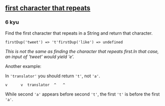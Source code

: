 <h2><a href=https://www.codewars.com/kata/54f9f4d7c41722304e000bbb/train/javascript target="_blank">first character that repeats</a></h2><h3>6 kyu</h3><p>Find the first character that repeats in a String and return that character. </p><pre><code class="language-javascript"><span class="cm-variable">firstDup</span>(<span class="cm-string">'tweet'</span>) <span class="cm-operator">=&gt;</span> <span class="cm-string">'t'</span><span class="cm-variable">firstDup</span>(<span class="cm-string">'like'</span>) <span class="cm-operator">=&gt;</span> <span class="cm-atom">undefined</span></code></pre><pre style="display: none;"><code class="language-python"><span class="cm-variable">first_dup</span>(<span class="cm-string">'tweet'</span>) <span class="cm-operator">=&gt;</span> <span class="cm-string">'t'</span><span class="cm-variable">first_dup</span>(<span class="cm-string">'like'</span>) <span class="cm-operator">=&gt;</span> <span class="cm-keyword">None</span></code></pre><pre style="display: none;"><code class="language-haskell"><span class="cm-variable">firstDup</span> <span class="cm-string">"tweet"</span>         `<span class="cm-variable">shouldBe</span>` <span class="cm-builtin">Just</span> <span class="cm-string">'t'</span><span class="cm-variable">firstDup</span> (<span class="cm-builtin">repeat</span> ())     `<span class="cm-variable">shouldBe</span>` <span class="cm-builtin">Just</span> ()<span class="cm-variable">firstDup</span> []              `<span class="cm-variable">shouldBe</span>` <span class="cm-builtin">Nothing</span><span class="cm-variable">firstDup</span> [<span class="cm-number">1</span><span class="cm-keyword">..</span><span class="cm-number">10</span>]         `<span class="cm-variable">shouldBe</span>` <span class="cm-builtin">Nothing</span><span class="cm-variable">firstDup</span> [<span class="cm-number">2</span>,<span class="cm-number">46</span>,<span class="cm-number">3</span>,<span class="cm-number">1</span>,<span class="cm-number">1</span>,<span class="cm-number">2</span>]  `<span class="cm-variable">shouldBe</span>` <span class="cm-number">2</span></code></pre><pre style="display: none;"><code class="language-ruby"><span class="cm-variable">first_dup</span>(<span class="cm-string">'tweet'</span>) <span class="cm-operator">=&gt;</span> <span class="cm-string">'t'</span><span class="cm-variable">first_dup</span>(<span class="cm-string">'like'</span>) <span class="cm-operator">=&gt;</span> <span class="cm-keyword">nil</span></code></pre><p><em>This is not the same as finding the character that repeats first.</em><em>In that case, an input of 'tweet' would yield 'e'.</em></p><p>Another example:</p><p>In <code>'translator'</code> you should return <code>'t'</code>, not <code>'a'</code>.</p><pre><code>v      v  translator  ^   ^</code></pre><p>While second <code>'a'</code> appears before second <code>'t'</code>, the first <code>'t'</code> is before the first <code>'a'</code>.</p>